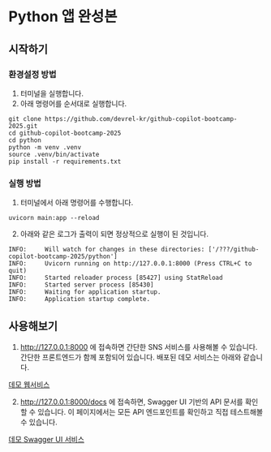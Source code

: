# Python 앱 완성본

## 시작하기

### 환경설정 방법

1. 터미널을 실행합니다.
2. 아래 명령어를 순서대로 실행합니다.

```
git clone https://github.com/devrel-kr/github-copilot-bootcamp-2025.git
cd github-copilot-bootcamp-2025
cd python
python -m venv .venv
source .venv/bin/activate
pip install -r requirements.txt
```

### 실행 방법

1. 터미널에서 아래 명령어를 수행합니다.

```
uvicorn main:app --reload
```

2. 아래와 같은 로그가 출력이 되면 정상적으로 실행이 된 것입니다.

```
INFO:     Will watch for changes in these directories: ['/???/github-copilot-bootcamp-2025/python']
INFO:     Uvicorn running on http://127.0.0.1:8000 (Press CTRL+C to quit)
INFO:     Started reloader process [85427] using StatReload
INFO:     Started server process [85430]
INFO:     Waiting for application startup.
INFO:     Application startup complete.
```

## 사용해보기

1. http://127.0.0.1:8000 에 접속하면 간단한 SNS 서비스를 사용해볼 수 있습니다. 간단한 프론트엔드가 함께 포함되어 있습니다. 배포된 데모 서비스는 아래와 같습니다. 

[데모 웹서비스](https://simplesns-axeyhcbsfnfscfe9.koreasouth-01.azurewebsites.net/)

2. http://127.0.0.1:8000/docs 에 접속하면, Swagger UI 기반의 API 문서를 확인할 수 있습니다. 이 페이지에서는 모든 API 엔드포인트를 확인하고 직접 테스트해볼 수 있습니다.

[데모 Swagger UI 서비스](https://simplesns-axeyhcbsfnfscfe9.koreasouth-01.azurewebsites.net/docs)



